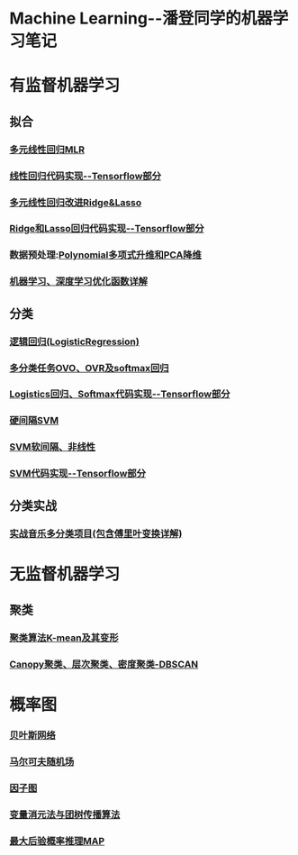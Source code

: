 # Machine  Learning--潘登同学的机器学习笔记


# 有监督机器学习
## 拟合
### [多元线性回归MLR](https://blog.csdn.net/weixin_52185313/article/details/120694531)
### [线性回归代码实现--Tensorflow部分](https://blog.csdn.net/weixin_52185313/article/details/121149319)
### [多元线性回归改进Ridge&Lasso](https://blog.csdn.net/weixin_52185313/article/details/120725639)
### [Ridge和Lasso回归代码实现--Tensorflow部分](https://blog.csdn.net/weixin_52185313/article/details/121151965)
### 数据预处理:[Polynomial多项式升维和PCA降维](https://blog.csdn.net/weixin_52185313/article/details/120769326)
### [机器学习、深度学习优化函数详解](https://pd-nb-plus.blog.csdn.net/article/details/121538294)

## 分类
### [逻辑回归(LogisticRegression)](https://blog.csdn.net/weixin_52185313/article/details/120879479)
### [多分类任务OVO、OVR及softmax回归](https://blog.csdn.net/weixin_52185313/article/details/120923350)
### [Logistics回归、Softmax代码实现--Tensorflow部分](https://blog.csdn.net/weixin_52185313/article/details/121155720)
### [硬间隔SVM](https://blog.csdn.net/weixin_52185313/article/details/121065070)
### [SVM软间隔、非线性](https://blog.csdn.net/weixin_52185313/article/details/121094118)
### [SVM代码实现--Tensorflow部分](https://blog.csdn.net/weixin_52185313/article/details/121196846)

## 分类实战
### [实战音乐多分类项目(包含傅里叶变换详解)](https://blog.csdn.net/weixin_52185313/article/details/120936597)

# 无监督机器学习
## 聚类
### [聚类算法K-mean及其变形](https://blog.csdn.net/weixin_52185313/article/details/121228973)
### [Canopy聚类、层次聚类、密度聚类-DBSCAN](https://blog.csdn.net/weixin_52185313/article/details/121305099)

# 概率图
### [贝叶斯网络](https://blog.csdn.net/weixin_52185313/article/details/120961405)
### [马尔可夫随机场](https://blog.csdn.net/weixin_52185313/article/details/120965299)
### [因子图](https://blog.csdn.net/weixin_52185313/article/details/120983369)
### [变量消元法与团树传播算法](https://blog.csdn.net/weixin_52185313/article/details/121025553)
### [最大后验概率推理MAP](https://blog.csdn.net/weixin_52185313/article/details/121053132)

